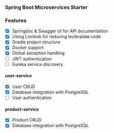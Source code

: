 ### Spring Boot Microservices Starter

### Features
- [x] Springdoc & Swagger UI for API documentation
- [x] Using Lombok for reducing boilerplate code
- [x] Gradle project structure
- [x] Docker support
- [x] Global exception handling
- [ ] JWT authentication
- [ ] Eureka service discovery

#### user-service
- [x] User CRUD
- [x] Database integration with PostgreSQL
- [ ] User authentication

#### product-service
- [x] Product CRUD
- [x] Database integration with PostgreSQL